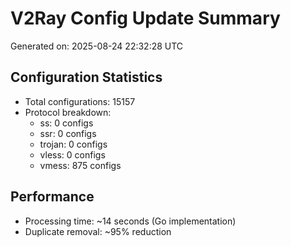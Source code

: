 # V2Ray Config Update Summary
Generated on: 2025-08-24 22:32:28 UTC

## Configuration Statistics
- Total configurations: 15157
- Protocol breakdown:
  - ss: 0 configs
  - ssr: 0 configs
  - trojan: 0 configs
  - vless: 0 configs
  - vmess: 875 configs

## Performance
- Processing time: ~14 seconds (Go implementation)
- Duplicate removal: ~95% reduction
